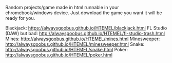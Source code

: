 Random projects/game made in html runnable in your chromebook/windows device. Just download the game you want it will be ready for you.

Blackjack: https://alwaysgoobus.github.io/HTEMEL/blackjack.html
FL Studio (DAW) but bad: http://alwaysgoobus.github.io/HTEMEL/fl-studio-trash.html
Mines: http://alwaysgoobus.github.io/HTEMEL/mines.html
Minesweeper: http://alwaysgoobus.github.io/HTEMEL/minesweeper.html
Snake: http://alwaysgoobus.github.io/HTEMEL/snake.html
Poker: http://alwaysgoobus.github.io/HTEMEL/poker.html
